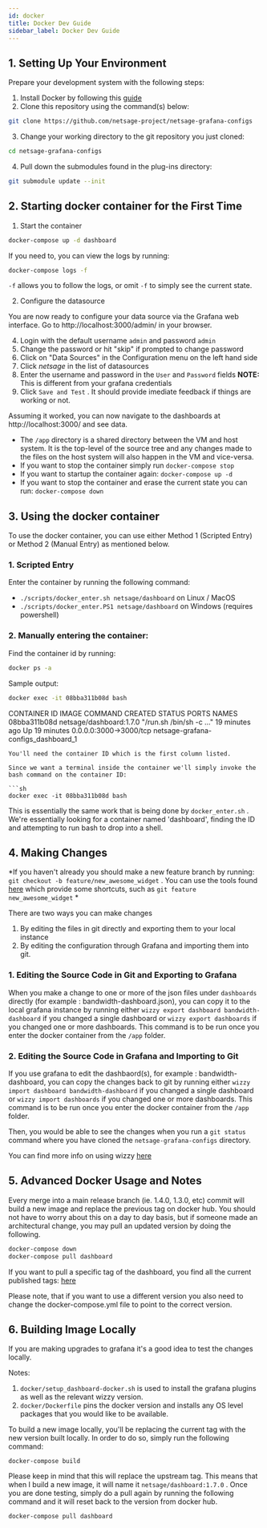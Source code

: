 ```yaml
---
id: docker
title: Docker Dev Guide
sidebar_label: Docker Dev Guide
---
```


## 1. Setting Up Your Environment 

Prepare your development system with the following steps:

1. Install Docker by following this [guide](https://docs.docker.com/install/)
2. Clone this repository using the command(s) below:

``` sh
git clone https://github.com/netsage-project/netsage-grafana-configs
```

3. Change your working directory to the git repository you just cloned:

``` sh
cd netsage-grafana-configs
```

4. Pull down the submodules found in the plug-ins directory:

``` sh
git submodule update --init
```

## 2. Starting docker container for the First Time

1. Start the container

``` sh
docker-compose up -d dashboard
```

If you need to, you can view the logs by running:

``` sh
docker-compose logs -f 
```

`-f` allows you to follow the logs, or omit `-f` to simply see the current state.

2. Configure the datasource

You are now ready to configure your data source via the Grafana web interface. Go to http://localhost:3000/admin/ in your browser.

4. Login with the default username `admin` and password `admin`
5. Change the password or hit "skip" if prompted to change password
6. Click on "Data Sources" in the Configuration menu on the left hand side
7. Click *netsage* in the list of datasources
8. Enter the username and password in the `User` and `Password` fields **NOTE:** This is different from your grafana credentials
9. Click `Save and Test` . It should provide imediate feedback if things are working or not.

Assuming it worked, you can now navigate to the dashboards at http://localhost:3000/ and see data.

* The `/app` directory is a shared directory between the VM and host system. It is the top-level of the source tree and any changes made to the files on the host system will also happen in the VM and vice-versa. 
* If you want to stop the container simply run `docker-compose stop`
* If you want to startup the container again: `docker-compose up -d `
* If you want to stop the container and erase the current state you can run: `docker-compose down`

## 3. Using the docker container 

To use the docker container, you can use either Method 1 (Scripted Entry) or Method 2 (Manual Entry) as mentioned below.

### 1. Scripted Entry 

Enter the container by running the following command:

* `./scripts/docker_enter.sh netsage/dashboard` on Linux / MacOS
* `./scripts/docker_enter.PS1 netsage/dashboard` on Windows (requires powershell)

### 2. Manually entering the container:

Find the container id by running:

``` sh
docker ps -a 
```

Sample output:

``` sh
docker exec -it 08bba311b08d bash
```

CONTAINER ID        IMAGE                     COMMAND                  CREATED             STATUS              PORTS                    NAMES
08bba311b08d        netsage/dashboard:1.7.0   "/run.sh /bin/sh -c …"   19 minutes ago      Up 19 minutes       0.0.0.0:3000->3000/tcp   netsage-grafana-configs_dashboard_1

``` 
You'll need the container ID which is the first column listed.

Since we want a terminal inside the container we'll simply invoke the bash command on the container ID:

```sh
docker exec -it 08bba311b08d bash
```

This is essentially the same work that is being done by `docker_enter.sh` .  We're essentially looking for a container named 'dashboard', finding the ID and attempting to run bash to drop into a shell.

## 4. Making Changes

*If you haven't already you should make a new feature branch by running: `git checkout -b feature/new_awesome_widget` . You can use the tools found [here](https://github.com/tj/git-extras/blob/master/Commands.md#git-featurerefactorbugchore) which provide some shortcuts, such as `git feature new_awesome_widget` *

There are two ways you can make changes

1. By editing the files in git directly and exporting them to your local instance
2. By editing the configuration through Grafana and importing them into git.

### 1. Editing the Source Code in Git and Exporting to Grafana

When you make a change to one or more of the json files under `dashboards` directly (for example : bandwidth-dashboard.json), you can copy it to the local grafana instance by running either `wizzy export dashboard bandwidth-dashboard` if you changed a single dashboard or `wizzy export dashboards` if you changed one or more dashboards. This command is to be run once you enter the docker container from the `/app` folder.

### 2. Editing the Source Code in Grafana and Importing to Git 

If you use grafana to edit the dashbaord(s), for example : bandwidth-dashboard, you can copy the changes back to git by running either `wizzy import dashboard bandwidth-dashboard` if you changed a single dashboard or `wizzy import dashboards` if you changed one or more dashboards. This command is to be run once you enter the docker container from the `/app` folder.

Then, you would be able to see the changes when you run a `git status` command where you have cloned the `netsage-grafana-configs` directory.

You can find more info on using wizzy [here](/docs/wizzy)

## 5. Advanced Docker Usage and Notes

Every merge into a main release branch (ie. 1.4.0, 1.3.0, etc) commit will build a new image and replace the previous tag on docker hub. You should not have to worry about this on a day to day basis, but if someone made an architectural change, you may pull an updated version by doing the following.

``` sh
docker-compose down
docker-compose pull dashboard
```

If you want to pull a specific tag of the dashboard, you find all the current published tags: [here](https://hub.docker.com/r/netsage/dashboard/tags)

Please note, that if you want to use a different version you also need to change the docker-compose.yml file to point to the correct version.

## 6. Building Image Locally

If you are making upgrades to grafana it's a good idea to test the changes locally.

Notes:

1. `docker/setup_dashboard-docker.sh` is used to install the grafana plugins as well as the relevant wizzy version.
2. `docker/Dockerfile` pins the docker version and installs any OS level packages that you would like to be available.

To build a new image locally, you'll be replacing the current tag with the new version built locally. In order to do so, simply run the following command:

``` 
docker-compose build 
```

Please keep in mind that this will replace the upstream tag. This means that when I build a new image, it will name it `netsage/dashboard:1.7.0` . Once you are done testing, simply do a pull again by running the following command and it will reset back to the version from docker hub. 

``` sh
docker-compose pull dashboard
```
